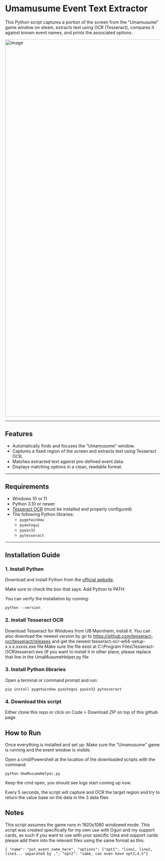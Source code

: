 # Umamusume Event Text Extractor

This Python script captures a portion of the screen from the "Umamusume" game window on steam, extracts text using OCR (Tesseract), compares it against known event names, and prints the associated options.

<img width="2807" height="1229" alt="image" src="https://github.com/user-attachments/assets/f96a676b-9d51-4962-bfe6-fb5f9650a3d3" />


---

## Features

- Automatically finds and focuses the "Umamusume" window.
- Captures a fixed region of the screen and extracts text using Tesseract OCR.
- Matches extracted text against pre-defined event data.
- Displays matching options in a clean, readable format.

---

## Requirements

- Windows 10 or 11
- Python 3.10 or newer
- [Tesseract OCR](https://github.com/tesseract-ocr/tesseract) (must be installed and properly configured)
- The following Python libraries:
  - `pygetwindow`
  - `pyautogui`
  - `pywin32`
  - `pytesseract`

---

## Installation Guide

### 1. Install Python

Download and install Python from the [official website](https://www.python.org/downloads/).

Make sure to check the box that says: Add Python to PATH

You can verify the installation by running:

```
python --version
```

### 2. Install Tesseract OCR
Download Tesseract for Windows from UB Mannheim, install it.
You can also download the newest version by go to https://github.com/tesseract-ocr/tesseract/releases and get the newest tesseract-ocr-w64-setup-x.x.x.xxxxx.exe file
Make sure the file exist at C:\Program Files\Tesseract-OCR\tesseract.exe
(If you want to install it in other place, please replace that line in the UmaMusumeHelper.py file

### 3. Install Python libraries
Open a terminal or command prompt and run:

```
pip install pygetwindow pyautogui pywin32 pytesseract
```

### 4. Download this script
Either clone this repo or click on Code > Download ZIP on top of this github page

## How to Run
Once everything is installed and set up:
Make sure the "Umamusume" game is running and the event window is visible.

Open a cmd/Powershell at the location of the downloaded scripts with the command:

```
python UmaMusumeHelper.py
```

Keep the cmd open, you should see logs start coming up now.

Every 5 seconds, the script will capture and OCR the target region and try to return the value base on the data in the 3 data files

## Notes
This script assumes the game runs in 1920x1080 windowed mode.
This script was created specifically for my own use with Oguri and my support cards, as such if you want to use with your specific Uma and support cards please add them into the relevant files using the same format as this:
```
{ "name": "put_event_name_here", "options": {"opt1": "line1, line2, line3... separated by ,", "opt2": "same, can even have opt3,4,5"}
```